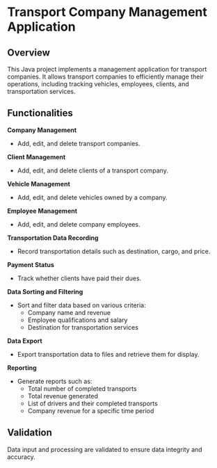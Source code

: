 
# Transport Company Management Application
## Overview
This Java project implements a management application for transport companies. It allows transport companies to efficiently manage their operations, including tracking vehicles, employees, clients, and transportation services.

## Functionalities
**Company Management**
* Add, edit, and delete transport companies.

**Client Management**
* Add, edit, and delete clients of a transport company.

**Vehicle Management**
* Add, edit, and delete vehicles owned by a company.

**Employee Management**
* Add, edit, and delete company employees.

**Transportation Data Recording**
* Record transportation details such as destination, cargo, and price.

**Payment Status**
* Track whether clients have paid their dues.

**Data Sorting and Filtering**
* Sort and filter data based on various criteria:
  * Company name and revenue
  * Employee qualifications and salary
  * Destination for transportation services

**Data Export** 
* Export transportation data to files and retrieve them for display.

**Reporting**
* Generate reports such as:
  * Total number of completed transports
  * Total revenue generated
  * List of drivers and their completed transports
  * Company revenue for a specific time period

## Validation
Data input and processing are validated to ensure data integrity and accuracy.